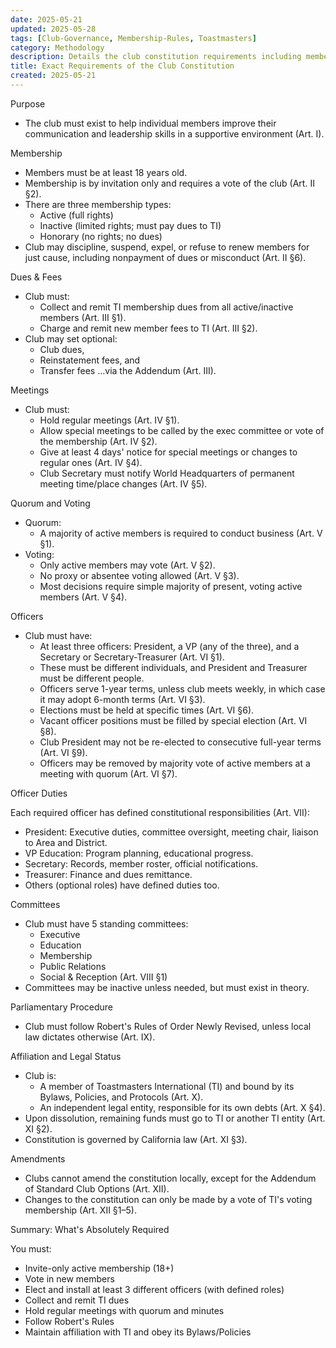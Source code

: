 ```yaml
---
date: 2025-05-21
updated: 2025-05-28
tags: [Club-Governance, Membership-Rules, Toastmasters]
category: Methodology
description: Details the club constitution requirements including membership rules, officer responsibilities, meeting protocols, dues collection, and adherence to Toastmasters International guidelines, with an emphasis on structured governance through regular meetings and Robert's Rules of Order.
title: Exact Requirements of the Club Constitution
created: 2025-05-21
---
```


Purpose

- The club must exist to help individual members improve their communication and leadership skills in a supportive environment (Art. I).

Membership

- Members must be at least 18 years old.
- Membership is by invitation only and requires a vote of the club (Art. II §2).
- There are three membership types:
  - Active (full rights)
  - Inactive (limited rights; must pay dues to TI)
  - Honorary (no rights; no dues)
- Club may discipline, suspend, expel, or refuse to renew members for just cause, including nonpayment of dues or misconduct (Art. II §6).

Dues & Fees

- Club must:
  - Collect and remit TI membership dues from all active/inactive members (Art. III §1).
  - Charge and remit new member fees to TI (Art. III §2).
- Club may set optional:
  - Club dues,
  - Reinstatement fees, and
  - Transfer fees …via the Addendum (Art. III).

Meetings

- Club must:
  - Hold regular meetings (Art. IV §1).
  - Allow special meetings to be called by the exec committee or vote of the membership (Art. IV §2).
  - Give at least 4 days' notice for special meetings or changes to regular ones (Art. IV §4).
  - Club Secretary must notify World Headquarters of permanent meeting time/place changes (Art. IV §5).

Quorum and Voting

- Quorum:
  - A majority of active members is required to conduct business (Art. V §1).
- Voting:
  - Only active members may vote (Art. V §2).
  - No proxy or absentee voting allowed (Art. V §3).
  - Most decisions require simple majority of present, voting active members (Art. V §4).

Officers

- Club must have:
  - At least three officers: President, a VP (any of the three), and a Secretary or Secretary-Treasurer (Art. VI §1).
  - These must be different individuals, and President and Treasurer must be different people.
  - Officers serve 1-year terms, unless club meets weekly, in which case it may adopt 6-month terms (Art. VI §3).
  - Elections must be held at specific times (Art. VI §6).
  - Vacant officer positions must be filled by special election (Art. VI §8).
  - Club President may not be re-elected to consecutive full-year terms (Art. VI §9).
  - Officers may be removed by majority vote of active members at a meeting with quorum (Art. VI §7).

Officer Duties

Each required officer has defined constitutional responsibilities (Art. VII):

- President: Executive duties, committee oversight, meeting chair, liaison to Area and District.
- VP Education: Program planning, educational progress.
- Secretary: Records, member roster, official notifications.
- Treasurer: Finance and dues remittance.
- Others (optional roles) have defined duties too.

Committees

- Club must have 5 standing committees:
  - Executive
  - Education
  - Membership
  - Public Relations
  - Social & Reception (Art. VIII §1)
- Committees may be inactive unless needed, but must exist in theory.

Parliamentary Procedure

- Club must follow Robert's Rules of Order Newly Revised, unless local law dictates otherwise (Art. IX).

Affiliation and Legal Status

- Club is:
  - A member of Toastmasters International (TI) and bound by its Bylaws, Policies, and Protocols (Art. X).
  - An independent legal entity, responsible for its own debts (Art. X §4).
- Upon dissolution, remaining funds must go to TI or another TI entity (Art. XI §2).
- Constitution is governed by California law (Art. XI §3).

Amendments

- Clubs cannot amend the constitution locally, except for the Addendum of Standard Club Options (Art. XII).
- Changes to the constitution can only be made by a vote of TI's voting membership (Art. XII §1–5).

Summary: What's Absolutely Required

You must:

- Invite-only active membership (18+)
- Vote in new members
- Elect and install at least 3 different officers (with defined roles)
- Collect and remit TI dues
- Hold regular meetings with quorum and minutes
- Follow Robert's Rules
- Maintain affiliation with TI and obey its Bylaws/Policies
